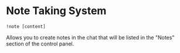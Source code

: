 # Note Taking System <Badge type="danger" text="planned | not active" />

```
!note [content]
```

Allows you to create notes in the chat that will be listed in the "Notes" section of the control panel.
